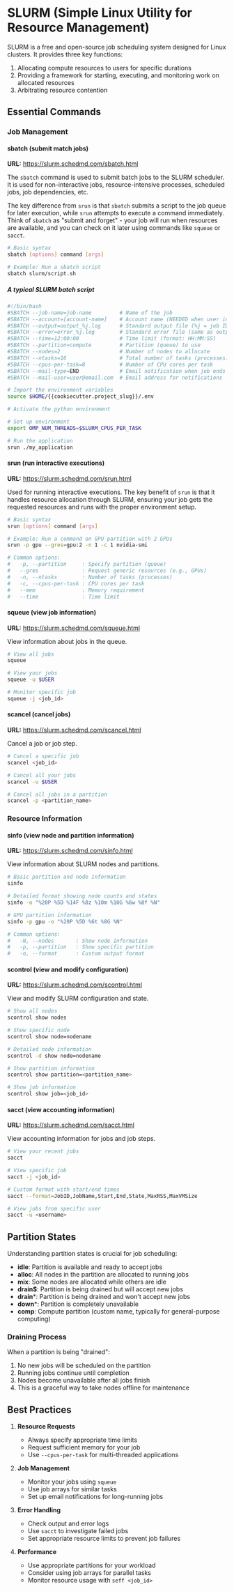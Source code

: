 # SLURM (Simple Linux Utility for Resource Management)

SLURM is a free and open-source job scheduling system designed for Linux clusters. It provides three key functions:

1. Allocating compute resources to users for specific durations
2. Providing a framework for starting, executing, and monitoring work on allocated resources
3. Arbitrating resource contention

## Essential Commands

### Job Management

#### sbatch (submit match jobs)

**URL:** https://slurm.schedmd.com/sbatch.html

The `sbatch` command is used to submit batch jobs to the SLURM scheduler. It is used for non-interactive jobs, resource-intensive processes, scheduled jobs, job dependencies, etc.

The key difference from `srun` is that `sbatch` submits a script to the job queue for later execution, while `srun` attempts to execute a command immediately. Think of `sbatch` as "submit and forget" - your job will run when resources are available, and you can check on it later using commands like `squeue` or `sacct`.

```bash
# Basic syntax
sbatch [options] command [args]

# Example: Run a sbatch script
sbatch slurm/script.sh
```

##### A typical SLURM batch script

```bash
#!/bin/bash
#SBATCH --job-name=job-name         # Name of the job
#SBATCH --account=[account-name]    # Account name (NEEDED when user included in multiple projects; to know which resources to use)
#SBATCH --output=output_%j.log      # Standard output file (%j = job ID)
#SBATCH --error=error_%j.log        # Standard error file (same as output file) (change to .err if you want to separate the output and error logs)
#SBATCH --time=12:00:00             # Time limit (format: HH:MM:SS)
#SBATCH --partition=compute         # Partition (queue) to use
#SBATCH --nodes=2                   # Number of nodes to allocate
#SBATCH --ntasks=16                 # Total number of tasks (processes)
#SBATCH --cpus-per-task=8           # Number of CPU cores per task
#SBATCH --mail-type=END             # Email notification when job ends
#SBATCH --mail-user=user@email.com  # Email address for notifications

# Import the environment variables
source $HOME/{{cookiecutter.project_slug}}/.env

# Activate the python environment

# Set up environment
export OMP_NUM_THREADS=$SLURM_CPUS_PER_TASK

# Run the application
srun ./my_application
```

#### srun (run interactive executions)

**URL:** https://slurm.schedmd.com/srun.html

Used for running interactive executions. The key benefit of `srun` is that it handles resource allocation through SLURM, ensuring your job gets the requested resources and runs with the proper environment setup.

```bash
# Basic syntax
srun [options] command [args]

# Example: Run a command on GPU partition with 2 GPUs
srun -p gpu --gres=gpu:2 -n 1 -c 1 nvidia-smi

# Common options:
#   -p, --partition     : Specify partition (queue)
#   --gres              : Request generic resources (e.g., GPUs)
#   -n, --ntasks        : Number of tasks (processes)
#   -c, --cpus-per-task : CPU cores per task
#   --mem               : Memory requirement
#   --time              : Time limit
```

#### squeue (view job information)

**URL:** https://slurm.schedmd.com/squeue.html

View information about jobs in the queue.

```bash
# View all jobs
squeue

# View your jobs
squeue -u $USER

# Monitor specific job
squeue -j <job_id>
```

#### scancel (cancel jobs)

**URL:** https://slurm.schedmd.com/scancel.html

Cancel a job or job step.

```bash
# Cancel a specific job
scancel <job_id>

# Cancel all your jobs
scancel -u $USER

# Cancel all jobs in a partition
scancel -p <partition_name>
```

### Resource Information

#### sinfo (view node and partition information)

**URL:** https://slurm.schedmd.com/sinfo.html

View information about SLURM nodes and partitions.

```bash
# Basic partition and node information
sinfo

# Detailed format showing node counts and states
sinfo -o "%20P %5D %14F %8z %10m %10G %6w %8f %N"

# GPU partition information
sinfo -p gpu -o "%20P %5D %6t %8G %N"

# Common options:
#   -N, --nodes       : Show node information
#   -p, --partition   : Show specific partition
#   -o, --format      : Custom output format
```

#### scontrol (view and modify configuration)

**URL:** https://slurm.schedmd.com/scontrol.html

View and modify SLURM configuration and state.

```bash
# Show all nodes
scontrol show nodes

# Show specific node
scontrol show node=nodename

# Detailed node information
scontrol -d show node=nodename

# Show partition information
scontrol show partition=<partition_name>

# Show job information
scontrol show job=<job_id>
```

#### sacct (view accounting information)

**URL:** https://slurm.schedmd.com/sacct.html

View accounting information for jobs and job steps.

```bash
# View your recent jobs
sacct

# View specific job
sacct -j <job_id>

# Custom format with start/end times
sacct --format=JobID,JobName,Start,End,State,MaxRSS,MaxVMSize

# View jobs from specific user
sacct -u <username>
```

## Partition States

Understanding partition states is crucial for job scheduling:

- **idle**: Partition is available and ready to accept jobs
- **alloc**: All nodes in the partition are allocated to running jobs
- **mix**: Some nodes are allocated while others are idle
- **drain$**: Partition is being drained but will accept new jobs
- **drain***: Partition is being drained and won't accept new jobs
- **down***: Partition is completely unavailable
- **comp**: Compute partition (custom name, typically for general-purpose computing)

### Draining Process

When a partition is being "drained":

1. No new jobs will be scheduled on the partition
2. Running jobs continue until completion
3. Nodes become unavailable after all jobs finish
4. This is a graceful way to take nodes offline for maintenance

## Best Practices

1. **Resource Requests**
   - Always specify appropriate time limits
   - Request sufficient memory for your job
   - Use `--cpus-per-task` for multi-threaded applications

2. **Job Management**
   - Monitor your jobs using `squeue`
   - Use job arrays for similar tasks
   - Set up email notifications for long-running jobs

3. **Error Handling**
   - Check output and error logs
   - Use `sacct` to investigate failed jobs
   - Set appropriate resource limits to prevent job failures

4. **Performance**
   - Use appropriate partitions for your workload
   - Consider using job arrays for parallel tasks
   - Monitor resource usage with `seff <job_id>`
